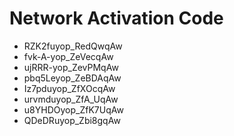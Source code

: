 # Network Activation Code
* RZK2fuyop_RedQwqAw
* fvk-A-yop_ZeVecqAw
* ujRRR-yop_ZevPMqAw
* pbq5Leyop_ZeBDAqAw
* Iz7pduyop_ZfXOcqAw
* urvmduyop_ZfA_UqAw
* u8YHDOyop_ZfK7UqAw
* QDeDRuyop_Zbi8gqAw